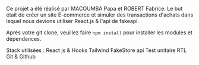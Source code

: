 Ce projet a été réalisé par MACOUMBA Papa et ROBERT Fabrice. Le but était de créer un site E-commerce et simuler des transactions d'achats dans lequel nous devions utiliser React.js & l'api de fakeapi.

Après votre git clone, veuillez faire `npm install` pour installer les modules et dépendances.

Stack utilisées :
React js & Hooks
Tailwind
FakeStore api
Test unitaire RTL
Git & Github
